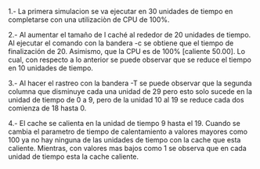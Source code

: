 1.- La primera simulacion se va ejecutar en 30 unidades de tiempo  en completarse
 con una utilizaciòn de CPU de 100%.

2.- Al aumentar el tamaño de l caché al rededor de 20 unidades de tiempo.
Al ejecutar el comando con la bandera -c se obtiene que el tiempo de finalización de 20.
Asimismo, que la CPU es de 100% [caliente 50.00]. Lo cual, con 
respecto a lo anterior se puede observar que se reduce el tiempo en 10 unidades de tiempo.


3.- Al hacer el rastreo con la bandera -T  se puede observar
que la segunda columna que disminuye cada una unidad de 29 pero esto
solo sucede en la unidad de tiempo de  0 a 9, pero de la unidad
10 al 19 se reduce cada dos comienza de 18 hasta 0.

4.- El cache se calienta en la unidad de tiempo 9  hasta el 19. Cuando se
cambia el parametro de tiempo de calentamiento a valores mayores como 100 ya
 no hay  ninguna de las unidades de tiempo con la cache que esta caliente. 
Mientras, con valores mas bajos como 1 se observa que en cada unidad de tiempo
esta la cache caliente.
